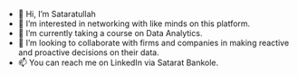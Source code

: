 - 👋 Hi, I’m Sataratullah
- 👀 I’m interested in networking with like minds on this platform.
- 🌱 I’m currently taking a course on Data Analytics.
- 💞️ I’m looking to collaborate with firms and companies in making reactive and proactive decisions on their data.  
- 📫 You can reach me on LinkedIn via Satarat Bankole. 

<!---
Sataratullah/Sataratullah is a ✨ special ✨ repository because its `README.md` (this file) appears on your GitHub profile.
You can click the Preview link to take a look at your changes.
--->

